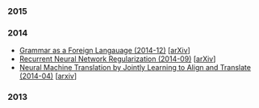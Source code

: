 
### 2015

### 2014

- [Grammar as a Foreign Langauage (2014-12)](grammar-as-a-foreign-language.md) [[arXiv](http://arxiv.org/abs/1412.7449)]
- [Recurrent Neural Network Regularization (2014-09)](rnn-regularization.md) [[arXiv](http://arxiv.org/abs/1409.2329)]
- [Neural Machine Translation by Jointly Learning to Align and Translate (2014-04)](nmt-jointly-learning-to-align-and-translate.md) [[arxiv](http://arxiv.org/abs/1409.0473)]

### 2013

